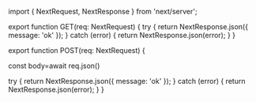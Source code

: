 import { NextRequest, NextResponse } from 'next/server';

export function GET(req: NextRequest) {
  try {
    return NextResponse.json({ message: 'ok' });
  } catch (error) {
    return NextResponse.json(error);
  }
}

export function POST(req: NextRequest) {
<!--  -->
const body=await req.json()

  try {
    return NextResponse.json({ message: 'ok' });
  } catch (error) {
    return NextResponse.json(error);
  }
}
